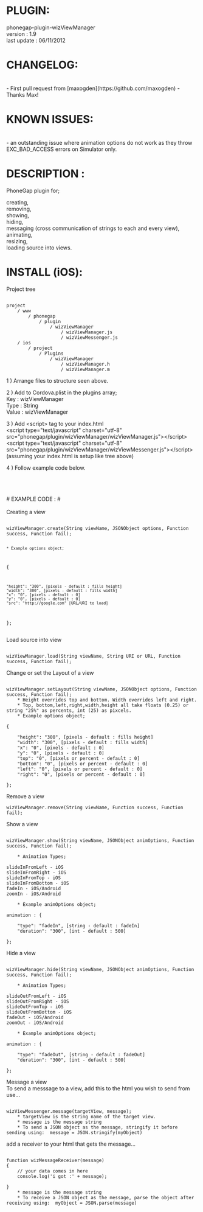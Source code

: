 


# PLUGIN: 

phonegap-plugin-wizViewManager<br />
version : 1.9<br />
last update : 06/11/2012<br />


# CHANGELOG: 
<br />
- First pull request from [maxogden](https://github.com/maxogden) - Thanks Max!


# KNOWN ISSUES:
<br />
- an outstanding issue where animation options do not work as they throw EXC_BAD_ACCESS errors on Simulator only.


# DESCRIPTION :

PhoneGap plugin for;

creating,<br />
removing,<br />
showing,<br />
hiding,<br />
messaging (cross communication of strings to each and every view),<br />
animating,<br />
resizing,<br />
loading source into views.





# INSTALL (iOS): #

Project tree<br />

<pre><code>
project
	/ www
		/ phonegap
			/ plugin
				/ wizViewManager
					/ wizViewManager.js	
					/ wizViewMessenger.js	
	/ ios
		/ project
			/ Plugins
				/ wizViewManager
					/ wizViewManager.h
					/ wizViewManager.m
</code></pre>



1 ) Arrange files to structure seen above.

2 ) Add to Cordova.plist in the plugins array;<br />
Key : wizViewManager<br />
Type : String<br />
Value : wizViewManager<br />

3 ) Add \<script\> tag to your index.html<br />
\<script type="text/javascript" charset="utf-8" src="phonegap/plugin/wizViewManager/wizViewManager.js"\>\</script\><br />
\<script type="text/javascript" charset="utf-8" src="phonegap/plugin/wizViewManager/wizViewMessenger.js"\>\</script\><br />
(assuming your index.html is setup like tree above)


4 ) Follow example code below.






<br />
<br />
<br />
# EXAMPLE CODE : #

<br />
<br />
Creating a view<br />
<pre><code>
wizViewManager.create(String viewName, JSONObject options, Function success, Function fail);

    * Example options object; 

{

    "height": "300", [pixels - default : fills height] 
    "width": "300", [pixels - default : fills width] 
    "x": "0", [pixels - default : 0] 
    "y": "0", [pixels - default : 0] 
    "src": "http://google.com" [URL/URI to load] 

}; 
</code></pre>


Load source into view<br />
<pre><code>
wizViewManager.load(String viewName, String URI or URL, Function success, Function fail);
</code></pre>


Change or set the Layout of a view<br />
<pre><code>
wizViewManager.setLayout(String viewName, JSONObject options, Function success, Function fail);
    * Height overrides top and bottom. Width overrides left and right.  
    * Top, bottom,left,right,width,height all take floats (0.25) or string "25%" as percents, int (25) as pixcels.
    * Example options object; 

{

    "height": "300", [pixels - default : fills height] 
    "width": "300", [pixels - default : fills width] 
    "x": "0", [pixels - default : 0] 
    "y": "0", [pixels - default : 0] 
    "top": "0", [pixels or percent - default : 0]
    "bottom": "0", [pixels or percent - default : 0] 
    "left": "0", [pixels or percent - default : 0] 
    "right": "0", [pixels or percent - default : 0] 

}; 
</code></pre>



Remove a view<br />
```
wizViewManager.remove(String viewName, Function success, Function fail); 
```


Show a view<br />
<pre><code>
wizViewManager.show(String viewName, JSONObject animOptions, Function success, Function fail);

    * Animation Types; 

slideInFromLeft - iOS
slideInFromRight - iOS
slideInFromTop - iOS
slideInFromBottom - iOS
fadeIn - iOS/Android
zoomIn - iOS/Android

    * Example animOptions object; 

animation : {

    "type": "fadeIn", [string - default : fadeIn] 
    "duration": "300", [int - default : 500] 

}; 
</code></pre>



Hide a view<br />
<pre><code>
wizViewManager.hide(String viewName, JSONObject animOptions, Function success, Function fail);

    * Animation Types; 

slideOutFromLeft - iOS
slideOutFromRight - iOS
slideOutFromTop - iOS
slideOutFromBottom - iOS
fadeOut - iOS/Android
zoomOut - iOS/Android

    * Example animOptions object; 

animation : {

    "type": "fadeOut", [string - default : fadeOut] 
    "duration": "300", [int - default : 500] 

}; 
</code></pre>

Message a view<br />
To send a messsage to a view, add this to the html you wish to send from use...
<pre><code>
wizViewMessenger.message(targetView, message);
	* targetView is the string name of the target view.
	* message is the message string
    * To send a JSON object as the message, stringify it before sending using:  message = JSON.stringify(myObject)
</code></pre>

add a receiver to your html that gets the message...
<pre><code>
function wizMessageReceiver(message) 
{
    // your data comes in here
    console.log('i got :' + message);
                        
}
	* message is the message string
    * To receive a JSON object as the message, parse the object after receiving using:  myObject = JSON.parse(message)
</code></pre>

